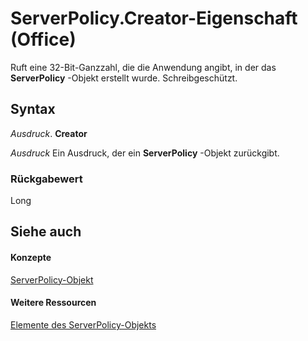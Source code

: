 
# ServerPolicy.Creator-Eigenschaft (Office)

Ruft eine 32-Bit-Ganzzahl, die die Anwendung angibt, in der das  **ServerPolicy** -Objekt erstellt wurde. Schreibgeschützt.


## Syntax

 _Ausdruck_. **Creator**

 _Ausdruck_ Ein Ausdruck, der ein **ServerPolicy** -Objekt zurückgibt.


### Rückgabewert

Long


## Siehe auch


#### Konzepte


[ServerPolicy-Objekt](ce2a63d2-5deb-b94b-45d7-ed84e9be7deb.md)
#### Weitere Ressourcen


[Elemente des ServerPolicy-Objekts](http://msdn.microsoft.com/library/ed14d9a8-6159-f175-9078-181331ebfb03%28Office.15%29.aspx)